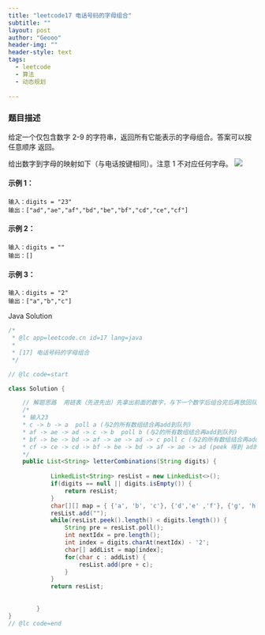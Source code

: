 ```yaml
---
title: "leetcode17 电话号码的字母组合"
subtitle: ""
layout: post
author: "Geooo"
header-img: ""
header-style: text
tags:
  - leetcode
  - 算法
  - 动态规划
  
---
```


### 题目描述
给定一个仅包含数字 2-9 的字符串，返回所有它能表示的字母组合。答案可以按 任意顺序 返回。

给出数字到字母的映射如下（与电话按键相同）。注意 1 不对应任何字母。
![](https://assets.leetcode-cn.com/aliyun-lc-upload/uploads/2021/11/09/200px-telephone-keypad2svg.png)

#### 示例 1：
```
输入：digits = "23"
输出：["ad","ae","af","bd","be","bf","cd","ce","cf"]
```

#### 示例 2：
```
输入：digits = ""
输出：[]
```

#### 示例 3：
```
输入：digits = "2"
输出：["a","b","c"]
```


Java Solution

```Java
/*
 * @lc app=leetcode.cn id=17 lang=java
 *
 * [17] 电话号码的字母组合
 */

// @lc code=start

class Solution {

    // 解题思路  用链表（先进先出）先拿出前面的数字，与下一个数字后组合完后再放回队列，当组合完的字符串长度与输入数字长度一样则返回链表
    /*
    * 输入23
    * c -> b -> a  poll a (与2的所有数组结合再add到队列)
    * af -> ae -> ad -> c -> b  poll b (与2的所有数组结合再add到队列)
    * bf -> be -> bd -> af -> ae -> ad -> c poll c (与2的所有数组结合再add到队列)
    * cf -> ce -> cd -> bf -> be -> bd -> af -> ae -> ad (peek 得到 ad的长度 与 12 长度一样则退出)
    */
    public List<String> letterCombinations(String digits) {
            
            LinkedList<String> resList = new LinkedList<>();
            if(digits == null || digits.isEmpty()) {
                return resList;
            }
            char[][] map = { {'a', 'b', 'c'}, {'d','e' ,'f'}, {'g', 'h', 'i'}, {'j', 'k', 'l'}, {'m', 'n', 'o'}, {'p', 'q', 'r', 's'}, {'t', 'u', 'v'}, {'w', 'x', 'y', 'z'} };
            resList.add("");
            while(resList.peek().length() < digits.length()) {
                String pre = resList.poll();
                int nextIdx = pre.length();
                int index = digits.charAt(nextIdx) - '2';
                char[] addList = map[index];
                for(char c : addList) {
                    resList.add(pre + c);
                }
            }
            return resList;
            
            
        }
}
// @lc code=end
```

